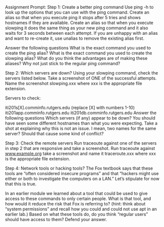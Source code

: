 Assignment Prompt: 
Step 1: Create a better ping command
Use ping -h to look up the options that you can use with the ping command. Create an alias so that when you execute ping it stops after 5 tries and shows hostnames if they are available.
Create an alias so that when you execute slowping it does the same thing as your new ping command and it also waits for 3 seconds between each attempt.
If you are unhappy with an alias and want to re-create it, use unalias to remove the existing alias first.

Answer the following questions
What is the exact command you used to create the ping alias?
What is the exact command you used to create the slowping alias?
What do you think the advantages are of making these aliases? Why not just stick to the regular ping command?

Step 2: Which servers are down?
Using your slowping command, check the servers listed below. Take a screenshot of ONE of the successful attempts. Name the screenshot slowping.xxx where xxx is the appropriate file extension.

Servers to check:

iti201s[X].comminfo.rutgers.edu (replace [X] with numbers 1-10)
iti201app.comminfo.rutgers.edu
iti201db.comminfo.rutgers.edu
Answer the following questions
Which servers (if any) appear to be down?
You should have seen some different hostnames than what you were expecting. Take a shot at explaining why this is not an issue. I mean, two names for the same server? Should that cause some kind of conflict?

Step 3: Check the remote servers
Run traceoute against one of the servers in step 2 that are responsive and take a screenshot.
Run traceoute against www.example.org take a screenshot and name it traceroute.xxx where xxx is the appropriate file extension.

Step 4: Network tools or hacking tools?
The Fox textbook says that these tools are “often considered insecure programs” and that “hackers might use either or both to investigate the computers on a LAN.” Let’s stipulate for now that this is true.

In an earlier module we learned about a tool that could be used to give access to these commands to only certain people. What is that tool, and how would it reduce the risk that Fox is referring to? (hint: think about “system permissions” and recall how you could and could not use apt in an earlier lab.)
Based on what these tools do, do you think “regular users” should have access to them? Defend your answer.
